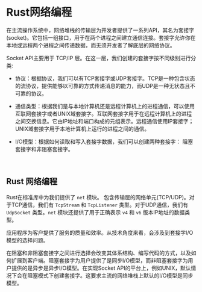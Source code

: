 # Rust网络编程

在主流操作系统中，网络堆栈的传输层为开发者提供了一系列API，其名为套接字(socket)。它包括一组接口，用于在两个进程之间建立通信连接。套接字允许你在本地或远程两个进程之间传递数据，而无须开发者了解底层的网络协议。

Socket API主要用于 TCP/IP 层。在这一层，我们创建的套接字按不同级别进行分类:

* 协议：根据协议，我们可以有TCP套接字或UDP套接字。TCP是一种包含状态的流协议，提供能够以可靠的方式传递消息的能力，而UDP是一种无状态且不可靠的协议。

* 通信类型：根据我们是与本地计算机还是远程计算机上的进程通信，可以使用互联网套接字或者UNIX域套接字。互联网套接字用于在远程计算机上的进程之间交换信息。它由IP地址和端口构成的元组表示。远程通信使用IP套接字；UNIX域套接字用于本地计算机上运行的进程之间的通信。

* I/O模型：根据如何读取和写入套接字数据，我们可以创建两种套接字： 阻塞套接字和非阻塞套接字。

&nbsp;

## Rust 网络编程

Rust在标准库中为我们提供了 `net` 模块。 包含传输层的网络单元(TCP/UDP)。对于TCP通信，我们有 `TcpStream` 和 `TcpListener` 类型。对于UDP通信，我们有 `UdpSocket` 类型。`net` 模块还提供了用于正确表示 `v4` 和 `v6` 版本IP地址的数据类型。

应用程序为客户提供了服务的质量和效率。从技术角度来看，会涉及到套接字I/O模型的选择问题。

在阻塞和非阻塞套接字之间进行选择会改变其体系结构、编写代码的方式，以及如何扩展到客户端。阻塞套接字为用户提供了是同步I/O模型，而非阻塞套接字为用户提供的是异步是异步I/O模型。在实现Socket API的平台上，例如UNIX，默认情况下会在阻塞模式下创建套接字。这要求主流的网络堆栈上默认的I/O模型是同步模型。

